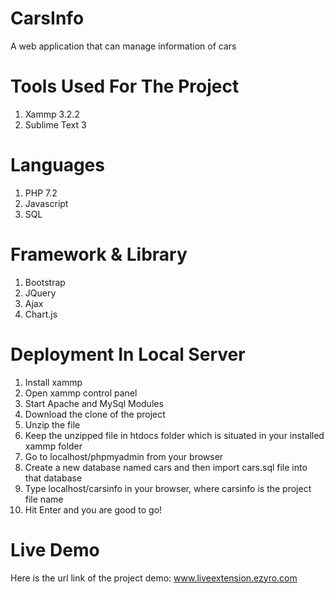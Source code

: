# CarsInfo
A web application that can manage information of cars

# Tools Used For The Project
1. Xammp 3.2.2
2. Sublime Text 3

# Languages
1. PHP 7.2
2. Javascript
3. SQL

# Framework & Library
1. Bootstrap 
2. JQuery
3. Ajax
4. Chart.js

# Deployment In Local Server
1. Install xammp
2. Open xammp control panel
3. Start Apache and MySql Modules
4. Download the clone of the project
5. Unzip the file
6. Keep the unzipped file in htdocs folder which is situated in your installed xammp folder
7. Go to localhost/phpmyadmin from your browser
8. Create a new database named cars and then import cars.sql file into that database
9. Type localhost/carsinfo in your browser, where carsinfo is the project file name
10. Hit Enter and you are good to go!

# Live Demo
Here is the url link of the project demo: www.liveextension.ezyro.com

